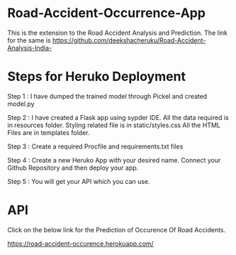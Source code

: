 # Road-Accident-Occurrence-App
This is the extension to the Road Accident Analysis and Prediction. The link for the same is https://github.com/deekshacheruku/Road-Accident-Analysis-India-

# Steps for Heruko Deployment
Step 1 : I have dumped the trained model through Pickel and created model.py

Step 2 : I have created a Flask app using sypder IDE. All the data required is in resources folder.
         Styling related file is in static/styles.css
         All the HTML Files are in templates folder.
 
Step 3 : Create a required Procfile and requirements.txt files
 
Step 4 : Create a new Heruko App with your desired name. Connect your Github Repository and then deploy your app.
 
Step 5 : You will get your API which you can use.
 
# API
Click on the below link for the Prediction of Occurence Of Road Accidents.
 
https://road-accident-occurence.herokuapp.com/
